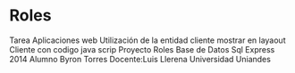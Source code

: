 # Roles
Tarea Aplicaciones web
 Utilización de la entidad cliente mostrar  en layaout Cliente con codigo java scrip
 Proyecto Roles
 Base de Datos Sql Express 2014
 Alumno Byron Torres
 Docente:Luis Llerena
 Universidad Uniandes
